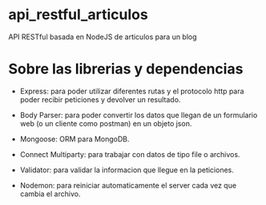 # api_restful_articulos
API RESTful basada en NodeJS de articulos para un blog 

# Sobre las librerias y dependencias

- Express: para poder utilizar diferentes rutas y el protocolo http para poder recibir peticiones y devolver un resultado.

- Body Parser: para poder convertir los datos que llegan de un formulario web (o un cliente como postman) en un objeto json.

- Mongoose: ORM para MongoDB.

- Connect Multiparty: para trabajar con datos de tipo file o archivos.

- Validator: para validar la informacion que llegue en la peticiones.

- Nodemon: para reiniciar automaticamente el server cada vez que cambia el archivo.